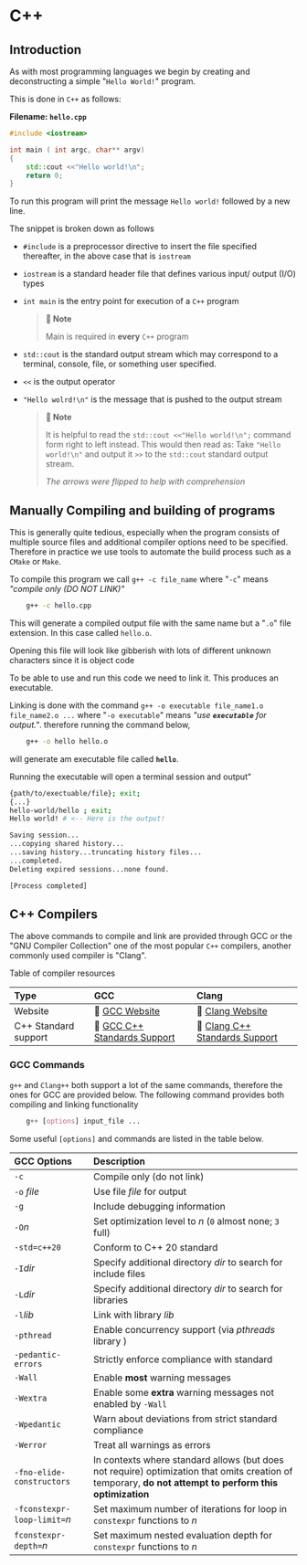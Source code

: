 # C++

## Introduction

As with most programming languages we begin by creating and deconstructing a simple "`Hello World!`" program.

This is done in `C++` as follows:

**Filename: `hello.cpp`**

```c++
#include <iostream>

int main ( int argc, char** argv)
{
    std::cout <<"Hello world!\n";
    return 0;
}
```

To run this program will print the message `Hello world!` followed by a new line.

The snippet is broken down as follows

* `#include` is a preprocessor directive to insert the file specified thereafter, in the above case that is `iostream`
* `iostream` is a standard header file that defines various input/ output (I/O) types
* `int main` is the entry point for execution of a `C++` program
  
    > **📝 Note**
    >
    > Main is required in **every** `C++` program

* `std::cout` is the standard output stream which may correspond to a terminal, console, file, or something user specified.
* `<<` is the output operator
* `"Hello wolrd!\n"` is the message that is pushed to the output stream

    > **📝 Note**
    >
    > It is helpful to read the `std::cout <<"Hello world!\n";` command form right to left instead.
    > This would then read as:
    > Take `"Hello world!\n"` and output it `>>` to the `std::cout` standard output stream.
    >
    > *The arrows were flipped to help with comprehension*

## Manually Compiling and building of programs

This is generally quite tedious, especially when the program consists of multiple source files and additional compiler options need to be specified. Therefore in practice we use tools to automate the build process such as a `CMake` or `Make`.

To compile this program we call `g++ -c file_name` where "`-c`" means
*"compile only (DO NOT LINK)"*

```bash
    g++ -c hello.cpp
```

This will generate a compiled output file with the same name but a "`.o`" file extension. In this case called `hello.o`.

Opening this file will look like gibberish with lots of different unknown characters since it is object code

To be able to use and run this code we need to link it. This produces an executable.

Linking is done with the command `g++ -o executable file_name1.o file_name2.o ...` where "`-o executable`" means *"use **`executable`** for output."*. therefore running the command below,

```bash
    g++ -o hello hello.o
```

will generate am executable file called **`hello`**.

Running the executable will open a terminal session and output"

```bash
{path/to/exectuable/file}; exit;
{...}
hello-world/hello ; exit;
Hello world! # <-- Here is the output! 

Saving session...
...copying shared history...
...saving history...truncating history files...
...completed.
Deleting expired sessions...none found.

[Process completed]
```

## C++ Compilers

The above commands to compile and link are provided through GCC or the "GNU Compiler Collection" one of the most popular `C++` compilers, another commonly used compiler is "Clang".

Table of compiler resources

| Type                | GCC                                                                         | Clang                                         |
|:---                 | :---                                                                        | :---                                          |
| Website             | 📕 [GCC Website](http://www.gnu.org/software/gcc)                           | 📕 [Clang Website](http://clang.llvm.org)     |
| C++ Standard support| 📗 [GCC C++ Standards Support](https://gcc.gnu.org/projects/cxx-status.html)|📗 [Clang C++ Standards Support](http://clang.llvm.org/cxx_status.html) |

### GCC Commands

`g++` and `Clang++` both support a lot of the same commands, therefore the ones for GCC are provided below. The following command provides both compiling and linking functionality

```css #Note CSS used here to style line online its actually bash.
    g++ [options] input_file ...
```

Some useful `[options]` and commands are listed in the table below.

| GCC Options                   | Description                   |
| :---                          | :---                          |
| `-c`                          | Compile only (do not link)    |
| `-o` *file*                   | Use file *file* for output    |
| `-g`                          | Include debugging information |
| `-O`*n*                       | Set optimization level to *n* (`0` almost none; `3` full) |
| `-std=c++20`                  | Conform to C++ 20 standard    |
| `-I`*dir*                     | Specify additional directory *dir* to search for include files    |
| `-L`*dir*                     | Specify additional directory *dir* to search for libraries        |
| `-l`*lib*                     | Link with library *lib*       |
| `-pthread`                    | Enable concurrency support (via *pthreads* library )   |
| `-pedantic-errors`            | Strictly enforce compliance with standard   |
| `-Wall`                       | Enable **most** warning messages   |
| `-Wextra`                     | Enable some **extra** warning messages not enabled by `-Wall`   |
| `-Wpedantic`                  | Warn about deviations from strict standard compliance  |
| `-Werror`                     | Treat all warnings as errors   |
| `-fno-elide-constructors`     | In contexts where standard allows (but does not require) optimization that omits creation of temporary, **do not attempt to perform this optimization**   |
| `-fconstexpr-loop-limit=`*n*  | Set maximum number of iterations for loop in `constexpr` functions to *n*   |
| `fconstexpr-depth=`*n*        | Set maximum nested evaluation depth for `constexpr` functions to *n*  |

